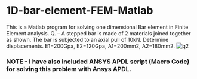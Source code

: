 # 1D-bar-element-FEM-Matlab
This is a Matlab program for solving one dimensional Bar element in Finite Element analysis. 
Q. – A stepped bar is made of 2 materials joined together as shown. The bar is subjected to an axial pull of
10kN. Determine displacements. E1=200Gpa, E2=120Gpa, A1=200mm2, A2=180mm2.
![q2](https://user-images.githubusercontent.com/31156238/101454441-ff696500-3956-11eb-89dd-7d61fc1aee9b.png)

### NOTE - I have also included ANSYS APDL script (Macro Code) for solving this problem with Ansys APDL.
